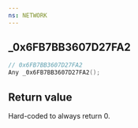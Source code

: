 ```yaml
---
ns: NETWORK
---
```

## _0x6FB7BB3607D27FA2

```c
// 0x6FB7BB3607D27FA2
Any _0x6FB7BB3607D27FA2();
```

## Return value
Hard-coded to always return 0.